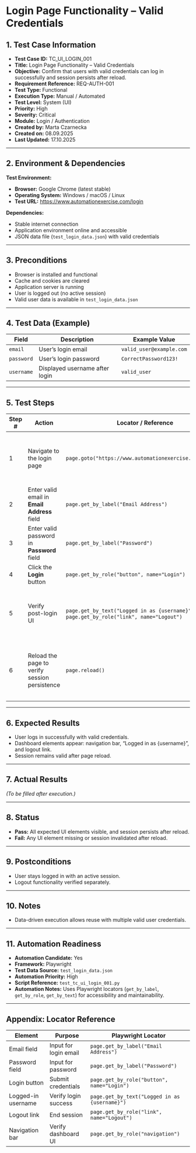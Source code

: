 # **Login Page Functionality – Valid Credentials**

## 1. Test Case Information
- **Test Case ID:** TC_UI_LOGIN_001  
- **Title:** Login Page Functionality – Valid Credentials  
- **Objective:** Confirm that users with valid credentials can log in successfully and session persists after reload.  
- **Requirement Reference:** REQ-AUTH-001  
- **Test Type:** Functional  
- **Execution Type:** Manual / Automated  
- **Test Level:** System (UI)  
- **Priority:** High  
- **Severity:** Critical  
- **Module:** Login / Authentication  
- **Created by:** Marta Czarnecka  
- **Created on:** 08.09.2025  
- **Last Updated:** 17.10.2025  

---

## 2. Environment & Dependencies
**Test Environment:**  
- **Browser:** Google Chrome (latest stable)  
- **Operating System:** Windows / macOS / Linux  
- **Test URL:** https://www.automationexercise.com/login  

**Dependencies:**  
- Stable internet connection  
- Application environment online and accessible  
- JSON data file (`test_login_data.json`) with valid credentials  

---

## 3. Preconditions
- Browser is installed and functional  
- Cache and cookies are cleared  
- Application server is running  
- User is logged out (no active session)  
- Valid user data is available in `test_login_data.json`  

---

## 4. Test Data (Example)

| Field | Description | Example Value |
|--------|-------------|----------------|
| `email` | User’s login email | `valid_user@example.com` |
| `password` | User’s login password | `CorrectPassword123!` |
| `username` | Displayed username after login | `valid_user` |

---

## 5. Test Steps

| Step # | Action | Locator / Reference | Expected Result |
|--------|---------|---------------------|-----------------|
| 1 | Navigate to the login page | `page.goto("https://www.automationexercise.com/login")` | Login page loads successfully with heading **“Login to your account.”** |
| 2 | Enter valid email in **Email Address** field | `page.get_by_label("Email Address")` | Email is entered successfully. |
| 3 | Enter valid password in **Password** field | `page.get_by_label("Password")` | Password is entered successfully. |
| 4 | Click the **Login** button | `page.get_by_role("button", name="Login")` | User is redirected to dashboard. |
| 5 | Verify post-login UI | `page.get_by_text("Logged in as {username}")`, `page.get_by_role("link", name="Logout")` | Dashboard displays navigation, logged-in username, and logout link. |
| 6 | Reload the page to verify session persistence | `page.reload()` | “Logged in as {username}” remains visible, confirming active session. |

---

## 6. Expected Results
- User logs in successfully with valid credentials.  
- Dashboard elements appear: navigation bar, “Logged in as {username}”, and logout link.  
- Session remains valid after page reload.  

---

## 7. Actual Results  
*(To be filled after execution.)*  

---

## 8. Status  
- **Pass:** All expected UI elements visible, and session persists after reload.  
- **Fail:** Any UI element missing or session invalidated after reload.  

---

## 9. Postconditions  
- User stays logged in with an active session.  
- Logout functionality verified separately.  

---

## 10. Notes  
- Data-driven execution allows reuse with multiple valid user credentials.  

---

## 11. Automation Readiness
- **Automation Candidate:** Yes  
- **Framework:** Playwright  
- **Test Data Source:** `test_login_data.json`  
- **Automation Priority:** High  
- **Script Reference:** `test_tc_ui_login_001.py`  
- **Automation Notes:** Uses Playwright locators (`get_by_label`, `get_by_role`, `get_by_text`) for accessibility and maintainability.  

---

## Appendix: Locator Reference

| Element | Purpose | Playwright Locator |
|----------|----------|-------------------|
| Email field | Input for login email | `page.get_by_label("Email Address")` |
| Password field | Input for password | `page.get_by_label("Password")` |
| Login button | Submit credentials | `page.get_by_role("button", name="Login")` |
| Logged-in username | Verify login success | `page.get_by_text("Logged in as {username}")` |
| Logout link | End session | `page.get_by_role("link", name="Logout")` |
| Navigation bar | Verify dashboard UI | `page.get_by_role("navigation")` |

